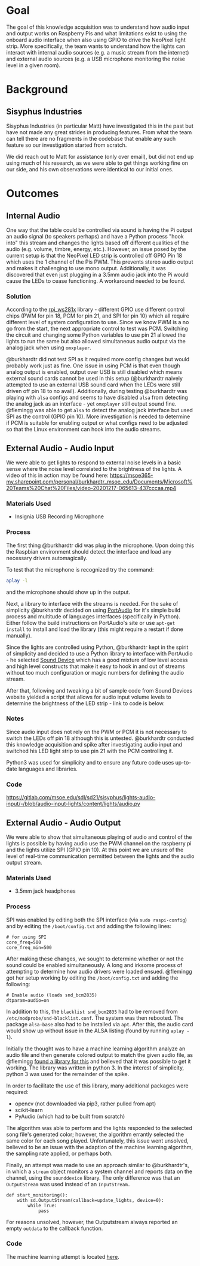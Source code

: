 # Goal
The goal of this knowledge acquisition was to understand how audio input and output works on Raspberry Pis and what limitations exist to using the onboard audio interface when also using GPIO to drive the NeoPixel light strip. More specifically, the team wants to understand how the lights can interact with internal audio sources (e.g. a music stream from the internet) and external audio sources (e.g. a USB microphone monitoring the noise level in a given room).

# Background

## Sisyphus Industries
Sisyphus Industries (in particular Matt) have investigated this in the past but have not made any great strides in producing features. From what the team can tell there are no fragments in the codebase that enable any such feature so our investigation started from scratch.

We did reach out to Matt for assistance (only over email), but did not end up using much of his research, as we were able to get things working fine on our side, and his own observations were identical to our initial ones.

# Outcomes

## Internal Audio

One way that the table could be controlled via sound is having the Pi output an audio signal (to speakers perhaps) and have a Python process "hook into" this stream and changes the lights based off different qualities of the audio (e.g. volume, timbre, energy, etc.). However, an issue posed by the current setup is that the NeoPixel LED strip is controlled off GPIO Pin 18 which uses the 1 channel of the Pis PWM. This prevents stereo audio output and makes it challenging to use mono output. Additionally, it was discovered that even just plugging in a 3.5mm audio jack into the Pi would cause the LEDs to cease functioning. A workaround needed to be found.

### Solution

According to the [rpi_ws281x](https://github.com/jgarff/rpi_ws281x) library - different GPIO use different control chips (PWM for pin 18, PCM for pin 21, and SPI for pin 10) which all require different level of system configuration to use. Since we know PWM is a no go from the start, the next appropriate control to test was PCM. Switching the circuit and changing some Python variables to use pin 21 allowed the lights to run the same but also allowed simultaneous audio output via the analog jack when using `omxplayer`.

@burkhardtr did not test SPI as it required more config changes but would probably work just as fine. One issue in using PCM is that even though analog output is enabled, output over USB is still disabled which means external sound cards cannot be used in this setup (@burkhardtr naively attempted to use an external USB sound card when the LEDs were still driven off pin 18 to no avail). Additionally, during testing @burkhardtr was playing with `alsa` configs and seems to have disabled `alsa` from detecting the analog jack as an interface - yet `omxplayer` still output sound fine. @flemingg was able to get `alsa` to detect the analog jack interface but used SPI as the control (GPIO pin 10). More investigation is needed to determine if PCM is suitable for enabling output or what configs need to be adjusted so that the Linux environment can hook into the audio streams.

## External Audio - Audio Input
 
We were able to get lights to respond to external noise levels in a basic sense where the noise level correlated to the brightness of the lights. A video of this in action may be found here: https://msoe365-my.sharepoint.com/personal/burkhardtr_msoe_edu/Documents/Microsoft%20Teams%20Chat%20Files/video-20201217-065613-437cccaa.mp4

### Materials Used
* Insignia USB Recording Microphone

### Process

The first thing @burkhardtr did was plug in the microphone. Upon doing this the Raspbian environment should detect the interface and load any necessary drivers automagically.

To test that the microphone is recognized try the command: 
```bash
aplay -l
```
and the microphone should show up in the output.

Next, a library to interface with the streams is needed. For the sake of simplicity @burkhardtr decided on using [PortAudio](http://www.portaudio.com/) for it's simple build process and multitude of languages interfaces (specifically in Python). Either follow the build instructions on PortAudio's site or use `apt-get install` to install and load the library (this might require a restart if done manually).

Since the lights are controlled using Python, @burkhardtr kept in the spirit of simplicity and decided to use a Python library to interface with PortAudio - he selected [Sound Device](https://python-sounddevice.readthedocs.io/en/0.4.1/) which has a good mixture of low level access and high level constructs that make it easy to hook in and out of streams without too much configuration or magic numbers for defining the audio stream.

After that, following and tweaking a bit of sample code from Sound Devices website yielded a script that allows for audio input volume levels to determine the brightness of the LED strip - link to code is below.

### Notes

Since audio input does not rely on the PWM or PCM it is not necessary to switch the LEDs off pin 18 although this is untested. @burkhardtr conducted this knowledge acquisition and spike after investigating audio input and switched his LED light strip to use pin 21 with the PCM controlling it.

Python3 was used for simplicity and to ensure any future code uses up-to-date languages and libraries.

### Code

https://gitlab.com/msoe.edu/sdl/sd21/sisyphus/lights-audio-input/-/blob/audio-input-lights/content/lights/audio.py

## External Audio - Audio Output
We were able to show that simultaneous playing of audio and control of the lights is possible by having audio use the PWM channel on the raspberry pi and the lights utilize SPI (GPIO pin 10). At this point we are unsure of the level of real-time communication permitted between the lights and the audio output stream.

### Materials Used
* 3.5mm jack headphones

### Process
SPI was enabled by editing both the SPI interface (via `sudo raspi-config`) and by editing the `/boot/config.txt` and adding the following lines:
````
# for using SPI
core_freq=500
core_freq_min=500
````
After making these changes, we sought to determine whether or not the sound could be enabled simultaneously. A long and irksome process of attempting to determine how audio drivers were loaded ensued. @flemingg got her setup working by editing the `/boot/config.txt` and adding the following:
````
# Enable audio (loads snd_bcm2835)
dtparam=audio=on
````
In addition to this, the `blacklist snd_bcm2835` had to be removed from `/etc/modprobe/snd-blacklist.conf`. The system was then rebooted. The package `alsa-base` also had to be installed via `apt`. After this, the audio card would show up without issue in the ALSA listing (found by running `aplay -l`). 

Initially the thought was to have a machine learning algorithm analyze an audio file and then generate colored output to match the given audio file, as @flemingg [found a library for this](https://github.com/tyiannak/color_your_music_mood?ref=hackernoon.com) and believed that it was possible to get it working. The library was written in python 3. In the interest of simplicity, python 3 was used for the remainder of the spike.

In order to facilitate the use of this library, many additional packages were required: 
* opencv (not downloaded via pip3, rather pulled from apt)
* scikit-learn
* PyAudio (which had to be built from scratch)

The algorithm was able to perform and the lights responded to the selected song file's generated color; however, the algorithm errantly selected the same color for each song played. Unfortunately, this issue went unsolved, believed to be an issue with the adaption of the machine learning algorithm, the sampling rate applied, or perhaps both.

Finally, an attempt was made to use an approach similar to @burkhardtr's, in which a `stream` object monitors a system channel and reports data on the channel, using the `sounddevice` library. The only difference was that an `OutputStream` was used instead of an `InputStream.`

````
def start_monitoring():
    with sd.OutputStream(callback=update_lights, device=0):
        while True:
            pass
````

For reasons unsolved, however, the Outputstream always reported an empty `outdata` to the callback function.


### Code
The machine learning attempt is located [here](https://gitlab.com/msoe.edu/sdl/sd21/sisyphus/sound-output-to-color-spike).
